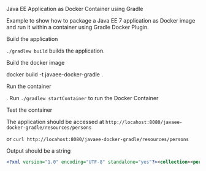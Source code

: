 Java EE Application as Docker Container using Gradle

Example to show how to package a Java EE 7 application as Docker image and run it within a container using Gradle Docker Plugin.

Build the application

`./gradlew build` builds the application.


Build the docker image

docker build -t javaee-docker-gradle .

<!-- . Run `./gradlew buildImage` to create the Docker Image -->

Run the container

. Run `./gradlew startContainer` to run the Docker Container


Test the container 

The application should be accessed at `http://locahost:8080/javaee-docker-gradle/resources/persons` 

or `curl http://locahost:8080/javaee-docker-gradle/resources/persons` 


Output should be a string
```xml
<?xml version="1.0" encoding="UTF-8" standalone="yes"?><collection><person><name>Spiderman</name></person><person><name>Hulk</name></person><person><name>Iron Man</name></person><person><name>Dr. Strange</name></person><person><name>Hawkeye</name></person><person><name>Captain America</name></person></collection>
```
